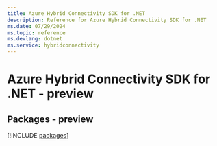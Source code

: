 ```yaml
---
title: Azure Hybrid Connectivity SDK for .NET
description: Reference for Azure Hybrid Connectivity SDK for .NET
ms.date: 07/29/2024
ms.topic: reference
ms.devlang: dotnet
ms.service: hybridconnectivity
---
```

# Azure Hybrid Connectivity SDK for .NET - preview
## Packages - preview
[!INCLUDE [packages](hybrid-connectivity-index.md)]